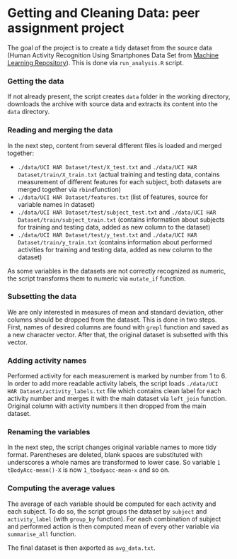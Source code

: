 # Getting and Cleaning Data: peer assignment project

The goal of the project is to create a tidy dataset from the source data (Human Activity Recognition Using Smartphones Data Set from [Machine Learning Repository](http://archive.ics.uci.edu/ml/datasets/Human+Activity+Recognition+Using+Smartphones)). This is done via `run_analysis.R` script.

### Getting the data

If not already present, the script creates `data` folder in the working directory, downloads the archive with source data and extracts its content into the `data` directory.

### Reading and merging the data

In the next step, content from several different files is loaded and merged together:

- `./data/UCI HAR Dataset/test/X_test.txt` and `./data/UCI HAR Dataset/train/X_train.txt` (actual training and testing data, contains measurement of different features for each subject, both datasets are merged together via `rbind`function)
- `./data/UCI HAR Dataset/features.txt` (list of features, source for variable names in dataset)
- `./data/UCI HAR Dataset/test/subject_test.txt` and `./data/UCI HAR Dataset/train/subject_train.txt` (contains information about subjects for training and testing data, added as new column to the dataset)
- `./data/UCI HAR Dataset/test/y_test.txt` and `./data/UCI HAR Dataset/train/y_train.txt` (contains information about performed activities for training and testing data, added as new column to the dataset)

As some variables in the datasets are not correctly recognized as numeric, the script transforms them to numeric via `mutate_if` function.


### Subsetting the data

We are only interested in measures of mean and standard deviation, other columns should be dropped from the dataset. This is done in two steps. First, names of desired columns are found with `grepl` function and saved as a new character vector. After that, the original dataset is subsetted with this vector.


### Adding activity names

Performed activity for each measurement is marked by number from 1 to 6. In order to add more readable activity labels, the script loads `./data/UCI HAR Dataset/activity_labels.txt` file which contains clean label for each activity number and merges it with the main dataset via `left_join` function. Original column with activity numbers it then dropped from the main dataset.

### Renaming the variables

In the next step, the script changes original variable names to more tidy format. Parentheses are deleted, blank spaces are substituted with underscores a whole names are transformed to lower case. So variable `1 tBodyAcc-mean()-X` is now `1_tbodyacc-mean-x` and so on.

### Computing the average values

The average of each variable should be computed for each activity and each subject. To do so, the script groups the dataset by `subject` and `activity_label` (with `group_by` function). For each combination of subject and performed action is then computed mean of every other variable via `summarise_all` function.

The final dataset is then axported as `avg_data.txt`.